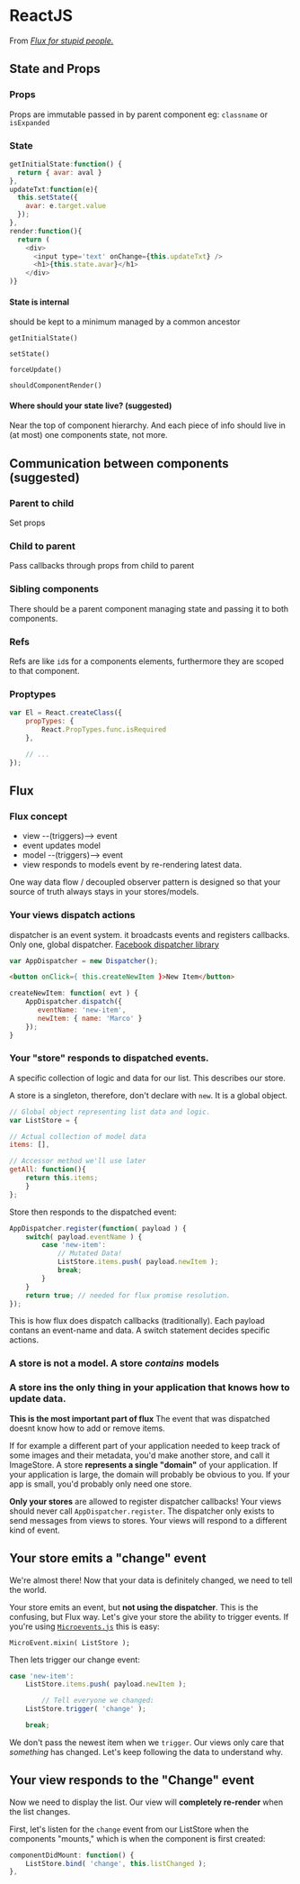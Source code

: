 # ReactJS

From [*Flux for stupid people.*](http://blog.andrewray.me/flux-for-stupid-people/)

## State and Props

### Props
Props are immutable
passed in by parent component
  eg: `classname` or `isExpanded`


### State

```javascript
getInitialState:function() {
  return { avar: aval }
},
updateTxt:function(e){
  this.setState({
    avar: e.target.value
  });
},
render:function(){
  return (
    <div>
      <input type='text' onChange={this.updateTxt} />
      <h1>{this.state.avar}</h1>
    </div>
)}
```

#### State is internal
should be kept to a minimum
managed by a common ancestor

`getInitialState()`

`setState()`

`forceUpdate()`

`shouldComponentRender()`


#### Where should your state live? (suggested)
Near the top of component hierarchy.
And each piece of info should live in (at most) one components state, not more.

## Communication between components (suggested)
### Parent to child
Set props

### Child to parent
Pass callbacks through props from child to parent

### Sibling components
There should be a parent component managing state and passing it to both components.

### Refs
Refs are like `id`s for a components elements, furthermore they are scoped to that component.

### Proptypes

```javascript
var El = React.createClass({
    propTypes: {
        React.PropTypes.func.isRequired
    },

    // ...
});
```


## Flux
### Flux concept
- view --(triggers)--> event  
- event updates model  
- model --(triggers)--> event  
- view responds to models event by re-rendering latest data.

One way data flow / decoupled observer pattern is designed so that your source of truth always stays in your stores/models.


### Your views dispatch actions

dispatcher is an event system.
it broadcasts events and registers callbacks.
Only one, global dispatcher. [Facebook dispatcher library](https://github.com/facebook/flux/blob/master/src/Dispatcher.js)

```javascript
var AppDispatcher = new Dispatcher();
```

```html
<button onClick={ this.createNewItem }>New Item</button>
```

```javascript
createNewItem: function( evt ) {
    AppDispatcher.dispatch({
	   eventName: 'new-item',
	   newItem: { name: 'Marco' }
    });
}
```

### Your "store" responds to dispatched events.
A specific collection of logic and data for our list.
This describes our store.

A store is a singleton, therefore, don't declare with `new`.
It is a global object.

```javascript
// Global object representing list data and logic.
var ListStore = {

// Actual collection of model data
items: [],

// Accessor method we'll use later
getAll: function(){
    return this.items;
	}
};
```

Store then responds to the dispatched event:

```javascript
AppDispatcher.register(function( payload ) {
    switch( payload.eventName ) {
	    case 'new-item':
		    // Mutated Data!
			ListStore.items.push( payload.newItem );
			break;
		}
	}
	return true; // needed for flux promise resolution.
});
```


This is how flux does dispatch callbacks (traditionally).  Each payload contans an event-name and data. A switch statement decides specific actions.

### A store is not a model. A store *contains* models
### A store ins the only thing in your application that knows how to update data.
**This is the most important part of flux** The event that was dispatched doesnt know how to add or remove items.

If for example a different part of your application needed to keep track of some images and their metadata, you'd make another store, and call it ImageStore. A store **represents a single "domain"** of your application. If your application is large, the domain will probably be obvious to you. If your app is small, you'd probably only need one store.

**Only your stores** are allowed to register dispatcher callbacks! Your views should never call `AppDispatcher.register`. The dispatcher only exists to send messages from views to stores. Your views will respond to a different kind of event.

## Your store emits a "change" event
We're almost there! Now that your data is definitely changed, we need to tell the world.

Your store emits an event, but **not using the dispatcher**. This is the confusing, but Flux way. Let's give your store the ability to trigger events. If you're using [`Microevents.js`](http://notes.jetienne.com/2011/03/22/microeventjs.html) this is easy:

`MicroEvent.mixin( ListStore );`

Then lets trigger our change event:
```javascript
case 'new-item':
    ListStore.items.push( payload.newItem );

        // Tell everyone we changed:
	ListStore.trigger( 'change' );

    break;
```

We don't pass the newest item when we `trigger`. Our views only care that *something* has changed. Let's keep following the data to understand why.

## Your view responds to the "Change" event
Now we need to display the list. Our view will **completely re-render** when the list changes.

First, let's listen for the `change` event from our ListStore when the components "mounts," which is when the component is first created:

```javascript
componentDidMount: function() {
    ListStore.bind( 'change', this.listChanged );
},
```
